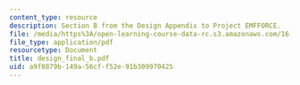 ```yaml
---
content_type: resource
description: Section B from the Design Appendix to Project EMFFORCE.
file: /media/https%3A/open-learning-course-data-rc.s3.amazonaws.com/16-83x-space-systems-engineering-spring-2002-spring-2003/a9f8879b149a56cff52e91b309970425_design_final_b.pdf
file_type: application/pdf
resourcetype: Document
title: design_final_b.pdf
uid: a9f8879b-149a-56cf-f52e-91b309970425
---
```

